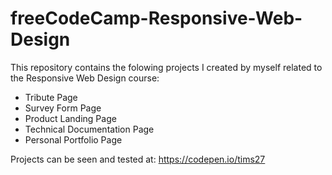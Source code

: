 # freeCodeCamp-Responsive-Web-Design
This repository contains the folowing projects I created by myself related to the Responsive Web Design course:

- Tribute Page
- Survey Form Page
- Product Landing Page
- Technical Documentation Page
- Personal Portfolio Page

Projects can be seen and tested at: https://codepen.io/tims27

